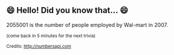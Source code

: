 ## :smile: Hello! Did you know that... :smile:
2055001 is the number of people employed by Wal-mart in 2007.

<sup>(come back in 5 minutes for the next trivia)</sup>


<sup>Credits: http://numbersapi.com</sup>
